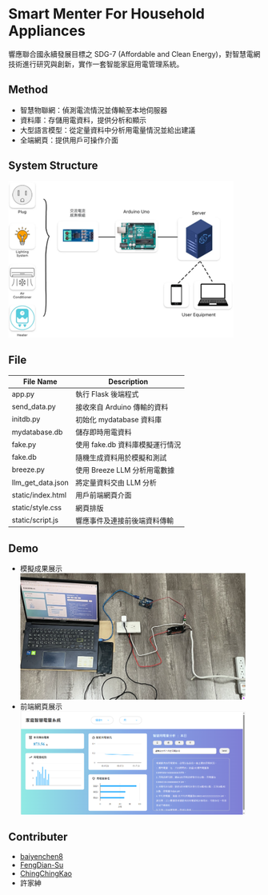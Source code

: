 # Smart Menter For Household Appliances
響應聯合國永續發展目標之 SDG-7 (Affordable and Clean Energy)，對智慧電網技術進行研究與創新，實作一套智能家庭用電管理系統。

## Method
- 智慧物聯網：偵測電流情況並傳輸至本地伺服器
- 資料庫：存儲用電資料，提供分析和顯示
- 大型語言模型：從定量資料中分析用電量情況並給出建議
- 全端網頁：提供用戶可操作介面

## System Structure
<img src = "https://github.com/FengDian-Su/Smart-Menter/blob/main/Image/Structure.png" width = "450px">

## File
| File Name                                  | Description                                                   |
| ------------------------------------------ | --------------------------------------------------------------|
| app.py                                     | 執行 Flask 後端程式                                            |
| send_data.py                               | 接收來自 Arduino 傳輸的資料                                    |
| initdb.py                                  | 初始化 mydatabase 資料庫                                       |
| mydatabase.db                              | 儲存即時用電資料                                               |
| fake.py                                    | 使用 fake.db 資料庫模擬運行情況                                 |
| fake.db                                    | 隨機生成資料用於模擬和測試                                      |
| breeze.py                                  | 使用 Breeze LLM 分析用電數據                                   |
| llm_get_data.json                          | 將定量資料交由 LLM 分析                                        |
| static/index.html                          | 用戶前端網頁介面                                               |
| static/style.css                           | 網頁排版                                                      |
| static/script.js                           | 響應事件及連接前後端資料傳輸                                    |

## Demo
- 模擬成果展示<br>
  <img src = "https://github.com/FengDian-Su/Smart-Menter/blob/main/Image/Demo1.png" width = "450px">
- 前端網頁展示<br>
  <img src = "https://github.com/FengDian-Su/Smart-Menter/blob/main/Image/Demo2.png" width = "450px">

## Contributer
- [baiyenchen8](https://github.com/baiyenchen8)
- [FengDian-Su](https://github.com/FengDian-Su)
- [ChingChingKao](https://github.com/ChingChingKao)
- 許家紳


